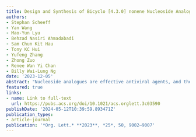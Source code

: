 ```yaml
---
title: Design and Synthesis of Bicyclo [4.3.0] nonene Nucleoside Analogues
authors:
- Stephan Scheeff
- Yan Wang
- Mao-Yun Lyu
- Behzad Nasiri Ahmadabadi
- Sam Chun Kit Hau
- Tony KC Hui
- Yufeng Zhang
- Zhong Zuo
- Renee Wan Yi Chan
- Billy Wai-Lung Ng
date: '2023-12-05'
abstract: "Nucleoside analogues are effective antiviral agents, and the continuous emergence of pathogenic viruses demands the development of novel and structurally diverse analogues. Here, we present the design and synthesis of novel nucleoside analogues with a carbobicyclic core, which mimics the conformation of natural ribonucleosides. Employing a divergent synthetic route featuring an intermolecular Diels–Alder reaction, we successfully synthesized carbobicyclic nucleoside analogues with high antiviral efficacy against respiratory syncytial virus."
featured: true
links: 
- name: Link to full-text
  url: https://pubs.acs.org/doi/10.1021/acs.orglett.3c03590
publishDate: '2024-05-12T10:39:59.893471Z'
publication_types:
- article-journal
publication: '*Org. Lett.* **2023**, *25*, 50, 9002–9007'
---
```

